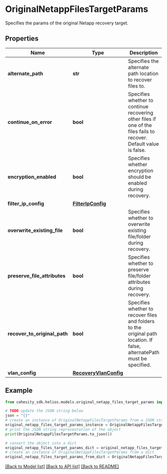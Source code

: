 # OriginalNetappFilesTargetParams

Specifies the params of the original Netapp recovery target.

## Properties

Name | Type | Description | Notes
------------ | ------------- | ------------- | -------------
**alternate_path** | **str** | Specifies the alternate path location to recover files to. | [optional] 
**continue_on_error** | **bool** | Specifies whether to continue recovering other files if one of the files fails to recover. Default value is false. | [optional] 
**encryption_enabled** | **bool** | Specifies whether encryption should be enabled during recovery. | [optional] 
**filter_ip_config** | [**FilterIpConfig**](FilterIpConfig.md) |  | [optional] 
**overwrite_existing_file** | **bool** | Specifies whether to overwrite existing file/folder during recovery. | [optional] 
**preserve_file_attributes** | **bool** | Specifies whether to preserve file/folder attributes during recovery. | [optional] 
**recover_to_original_path** | **bool** | Specifies whether to recover files and folders to the original path location. If false, alternatePath must be specified. | 
**vlan_config** | [**RecoveryVlanConfig**](RecoveryVlanConfig.md) |  | [optional] 

## Example

```python
from cohesity_sdk.helios.models.original_netapp_files_target_params import OriginalNetappFilesTargetParams

# TODO update the JSON string below
json = "{}"
# create an instance of OriginalNetappFilesTargetParams from a JSON string
original_netapp_files_target_params_instance = OriginalNetappFilesTargetParams.from_json(json)
# print the JSON string representation of the object
print(OriginalNetappFilesTargetParams.to_json())

# convert the object into a dict
original_netapp_files_target_params_dict = original_netapp_files_target_params_instance.to_dict()
# create an instance of OriginalNetappFilesTargetParams from a dict
original_netapp_files_target_params_from_dict = OriginalNetappFilesTargetParams.from_dict(original_netapp_files_target_params_dict)
```
[[Back to Model list]](../README.md#documentation-for-models) [[Back to API list]](../README.md#documentation-for-api-endpoints) [[Back to README]](../README.md)


